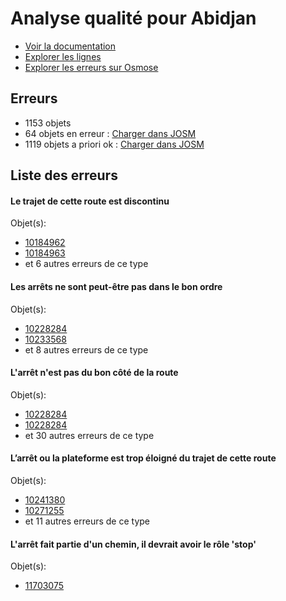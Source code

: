 # Analyse qualité pour Abidjan
- [Voir la documentation](https://wiki.openstreetmap.org/wiki/FR:WikiProject_C%C3%B4te_d'Ivoire/Transport_Abidjan)
- [Explorer les lignes](https://jungle-bus.github.io/unroll/?project=Abidjan)
- [Explorer les erreurs sur Osmose](http://osmose.openstreetmap.fr/fr/errors/?country=ivory_coast&item=9014,1260,2140)


## Erreurs
- 1153 objets
- 64 objets en erreur : [Charger dans JOSM](http://localhost:8111/load_object?relation_members=true&objects=r10184962,r10184963,r10185123,r10228284,r10228284,r10228284,r10228284,r10228284,r10228284,r10228284,r10228284,r10228284,r10228284,r10228284,r10228284,r10228284,r10228284,r10228284,r10228284,r10228284,r10228284,r10228284,r10228284,r10228284,r10228284,r10228284,r10228284,r10228284,r10228284,r10228284,r10233568,r10241380,r10241607,r10241608,r10260867,r10271255,r10286585,r10290875,r10290875,r10291017,r10300150,r10408668,r10408693,r10412423,r10460655,r10460656,r10460656,r10465033,r11539786,r11578621,r11589208,r11592495,r11592496,r11592957,r11592958,r11597454,r11702590,r11702771,r11703075,r11703075,r11703169,r11703221,r11703302,r11703302)
- 1119 objets a priori ok : [Charger dans JOSM](http://localhost:8111/load_object?relation_members=true&objects=r10464893,r10465035,r10246667,r10246746,r10247975,r10211655,r10235280,r10271257,r10286458,r10286236,r10279858,r10233569,r10408939,r10237485,r10216288,r10290876,r10290233,r10289989,r10213167,r10395065,r10395178,r10395136,r10192143,r10248235,r10187611,r10228020,r5985016,r10201145,r10241119,r10231465,r10232988,r10240686,r10270789,r10190159,r9589447,r10228047,r10301060,r10265827,r10230294,r10192153,r10261637,r10225666,r10257679,r10241609,r10234049,r10266646,r10212293,r10235433,r10301478,r10212448,r10266864,r10267036,r10270241,r10270989,r10241430,r10241191,r10173635,r10199868,r10213431,r10265924,r10206969,r10220180,r10220245,r10187867,r10256311,r10212284,r10301548,r10191924,r10271088,r10256167,r10246874,r10246195,r10206110,r10228332,r10216195,r10228894,r10215677,r10247373,r10190354,r10241995,r10247522,r10228286,r10241381,r10289376,r10260743,r10238035,r10228640,r10229775,r10211372,r10200077,r10291303,r10261222,r10211824,r10087961,r10220807,r10206986,r10300549,r10289749,r10240809,r10281561,r10282981,r10283602,r10283796,r10228996,r10215413,r10286821,r10280602,r10228832,r10434093,r10285983,r10286387,r10361922,r10286586,r10397199,r10397090,r10189319,r10215245,r10391644,r10394941,r10179435,r10184139,r10184730,r10184964,r10185142,r10185406,r10460517,r10461307,r11600997,r11604247,r11702772,r13421219,r13487772,r13487952,r13488047,r13489593,r13493717,r13494776,r13495195,r13496911,r13497450,r13497827,r13498052,r13498096,r13498116,r13499112,r13499675,r13499973,r13500113,r13500219,r10179006,r10185169,r10185403,r10402404,r10402518,r10402749,r10403055,r10404238,r10406387,r10406547,r10406621,r10406865,r10407729,r10407850,r10409494,r10409714,r10410754,r10411047,r10430127,r10430627,r10442364,r10459360,r10459458,r10460657,r10460968,r10461146,r10461959,r10474495,r10474747,r10476005,r10476178,r10476298,r10480217,r10480360,r10480446,r10480461,r10480573,r10521453,r13438124,r13438313,r13463948,r13466128,r13469152,r13469249,r13491534,r13494705,r13494764,r13494859,r11535716,r11703076,r11703113,r11703171,r11703223,r11703304,r10406129,r10403061,r11592212,r11619877,r11619939,r11620000,r11620022,r11620051,r11620886,r11620905,r11702376,r11702592,r11702874,r11702965,r11703071,r11703128,r11758498,r11758556,r13411244,r13491913,r13492204,r10651885,r10651976,r10653426,r10653562,r10653808,r11573879,r11592326,r11592497,r11592766,r11592897,r11592959,r11593183,r11596845,r11597012,r11597137,r11597169,r11597201,r11597456,r11600234,r11600299,r11600482,r13421393,r13423262,r13423303,r13494497,r13494647,r13494711,r10413253,r11592064,r11597021,r10408669,r10408694,r10408727,r10412424,r10412781,r10413050,r10413162,r10413686,r10416510,r10416736,r10430197,r10430593,r10431102,r10628612,r10628718,r10628857,r10653984,r10669276,r11529699,r11531745,r11531813,r11531971,r11532200,r11532307,r11532430,r11532537,r11539651,r11539787,r11543111,r11543163,r11543219,r11543567,r11543885,r11581772,r11581822,r11581878,r11591910,r11592007,r11592121,r13486952,r13486968,r13486974,r13486989,r13487010,r13492314,r13495116,r13495201,r10672696,r10676982,r10677072,r10677135,r10677516,r10677691,r11527162,r11527427,r11529097,r11529225,r11529405,r11538371,r11538539,r11538775,r11539470,r11539584,r10647547,r10647596,r10647737,r10670070,r10670151,r11702225,r11702278,r10408771,r10408836,r11544387,r11544470,r11548462,r11555785,r11555928,r11569330,r11569444,r11572895,r11578622,r11580511,r11580548,r11581068,r11581116,r11581529,r11581693,r11581798,r11581842,r11583609,r11583655,r11583703,r11583900,r11588596,r11588862,r11588965,r11589210,r11592385,r11592419,r11592466,r11592571,r11592774,r11592840,r11596432,r11596455,r11596584,r11596698,r11596735,r11596752,r11596793,r11596832,r11596868,r11596890,r11619625,r11619658,r11619704,r11702381,r13486886,r13486931,r5985015,r5986717,r8774949,r8778704,r9589445,r9589446,r10087879,r10173633,r10173634,r10178669,r10178996,r10179433,r10179434,r10183939,r10184124,r10184409,r10184729,r10184954,r10185122,r10185168,r10185402,r10185404,r10185405,r10186002,r10186314,r10187868,r10188094,r10188362,r10188868,r10189025,r10189317,r10189318,r10190158,r10190187,r10190353,r10191847,r10191923,r10191926,r10192050,r10192152,r10192285,r10192310,r10199196,r10199867,r10199984,r10200076,r10201097,r10201144,r10206109,r10206280,r10206587,r10206679,r10206968,r10206984,r10206985,r10211370,r10211371,r10211654,r10211802,r10211822,r10211823,r10212059,r10212283,r10212291,r10212292,r10212447,r10213165,r10213166,r10213300,r10213429,r10213430,r10213485,r10215243,r10215244,r10215412,r10215599,r10215675,r10215676,r10216194,r10216287,r10216365,r10216414,r10217853,r10217854,r10220178,r10220179,r10220244,r10220282,r10220806,r10225401,r10225665,r10228019,r10228045,r10228046,r10228185,r10228285,r10228331,r10228619,r10228638,r10228639,r10228830,r10228831,r10228893,r10228982,r10228994,r10228995,r10229085,r10229117,r10229774,r10230044,r10230293,r10230474,r10231464,r10231839,r10232987,r10233567,r10233895,r10234048,r10234830,r10235070,r10235071,r10235278,r10235279,r10235432,r10235486,r10235487,r10235565,r10237484,r10238033,r10238034,r10240674,r10240675,r10240685,r10240807,r10240808,r10240913,r10240914,r10241038,r10241117,r10241118,r10241190,r10241220,r10241379,r10241429,r10241587,r10241994,r10242016,r10246091,r10246092,r10246194,r10246442,r10246443,r10246666,r10246745,r10246873,r10247372,r10247520,r10247521,r10247974,r10248233,r10248234,r10256124,r10256166,r10256269,r10256310,r10256955,r10257084,r10257356,r10257678,r10257967,r10260742,r10261220,r10261221,r10261631,r10261632,r10261636,r10261866,r10261980,r10262496,r10265825,r10265826,r10265922,r10265923,r10266010,r10266156,r10266644,r10266645,r10266862,r10266863,r10267034,r10267035,r10267754,r10270239,r10270240,r10270787,r10270788,r10270988,r10271086,r10271087,r10271256,r10279856,r10279857,r10280600,r10280601,r10281559,r10281560,r10282979,r10282980,r10283600,r10283601,r10283794,r10283795,r10285981,r10285982,r10286234,r10286235,r10286386,r10286456,r10286457,r10286494,r10286811,r10286819,r10286820,r10289374,r10289375,r10289747,r10289748,r10289987,r10289988,r10290231,r10290232,r10290940,r10291226,r10291227,r10291301,r10291302,r10300547,r10300548,r10300807,r10301058,r10301059,r10301477,r10301546,r10301547,r10361921,r10362134,r10362403,r10366136,r10391642,r10391643,r10394939,r10394940,r10395063,r10395064,r10395134,r10395135,r10395176,r10395177,r10397088,r10397089,r10397197,r10397198,r10398565,r10402402,r10402403,r10402516,r10402517,r10402747,r10402748,r10403053,r10403054,r10403059,r10403060,r10404236,r10404237,r10406127,r10406128,r10406385,r10406386,r10406545,r10406546,r10406619,r10406620,r10406863,r10406864,r10407727,r10407728,r10407848,r10407849,r10408667,r10408692,r10408725,r10408726,r10408769,r10408770,r10408834,r10408835,r10408844,r10409492,r10409493,r10409712,r10409713,r10410752,r10410753,r10411046,r10412113,r10412422,r10412779,r10412780,r10413048,r10413049,r10413160,r10413161,r10413251,r10413252,r10413684,r10413685,r10416163,r10416468,r10416469,r10416508,r10416509,r10416734,r10416735,r10430125,r10430126,r10430195,r10430196,r10430591,r10430592,r10430625,r10430626,r10431100,r10431101,r10434091,r10434092,r10442362,r10442363,r10459358,r10459359,r10459456,r10459457,r10460515,r10460516,r10460966,r10460967,r10461305,r10461306,r10461957,r10461958,r10465034,r10465083,r10474250,r10474251,r10474493,r10474494,r10474745,r10474746,r10476003,r10476004,r10476176,r10476177,r10476296,r10476297,r10480215,r10480216,r10480358,r10480359,r10480444,r10480445,r10480459,r10480460,r10480571,r10480572,r10521451,r10521452,r10628610,r10628611,r10628716,r10628717,r10628855,r10628856,r10647545,r10647546,r10647594,r10647595,r10647735,r10647736,r10651883,r10651884,r10651974,r10651975,r10653424,r10653425,r10653560,r10653561,r10653806,r10653807,r10653982,r10653983,r10669274,r10669275,r10670068,r10670069,r10670149,r10670150,r10672694,r10672695,r10676980,r10676981,r10677070,r10677071,r10677133,r10677134,r10677514,r10677515,r10677689,r10677690,r11527160,r11527161,r11527425,r11527426,r11529095,r11529096,r11529223,r11529224,r11529403,r11529404,r11529697,r11529698,r11531743,r11531744,r11531811,r11531812,r11531969,r11531970,r11532198,r11532199,r11532305,r11532306,r11532428,r11532429,r11532535,r11532536,r11535714,r11535715,r11538369,r11538370,r11538537,r11538538,r11538774,r11539468,r11539469,r11539582,r11539583,r11539649,r11539650,r11539785,r11543109,r11543110,r11543161,r11543162,r11543217,r11543218,r11543565,r11543566,r11543883,r11543884,r11544385,r11544386,r11544468,r11544469,r11548460,r11548461,r11555783,r11555784,r11555926,r11555927,r11569013,r11569328,r11569329,r11569442,r11569443,r11572893,r11572894,r11573878,r11578620,r11580509,r11580510,r11580546,r11580547,r11581066,r11581067,r11581114,r11581115,r11581527,r11581528,r11581691,r11581692,r11581770,r11581771,r11581796,r11581797,r11581820,r11581821,r11581840,r11581841,r11581876,r11581877,r11583590,r11583591,r11583652,r11583653,r11583701,r11583702,r11583898,r11583899,r11588594,r11588595,r11588860,r11588861,r11588963,r11588964,r11589209,r11591908,r11591909,r11592005,r11592006,r11592062,r11592063,r11592119,r11592120,r11592210,r11592211,r11592324,r11592325,r11592383,r11592384,r11592417,r11592418,r11592464,r11592465,r11592569,r11592570,r11592764,r11592765,r11592772,r11592773,r11592838,r11592839,r11592895,r11592896,r11593181,r11593182,r11596430,r11596431,r11596453,r11596454,r11596582,r11596583,r11596696,r11596697,r11596733,r11596734,r11596750,r11596751,r11596791,r11596792,r11596830,r11596831,r11596843,r11596844,r11596866,r11596867,r11596888,r11596889,r11597010,r11597011,r11597019,r11597020,r11597122,r11597136,r11597167,r11597168,r11597199,r11597200,r11597455,r11600232,r11600233,r11600297,r11600298,r11600480,r11600481,r11600819,r11600995,r11600996,r11604245,r11604246,r11619623,r11619624,r11619656,r11619657,r11619702,r11619703,r11619875,r11619876,r11619937,r11619938,r11619998,r11619999,r11620020,r11620021,r11620049,r11620050,r11620884,r11620885,r11620903,r11620904,r11702223,r11702224,r11702276,r11702277,r11702374,r11702375,r11702379,r11702380,r11702591,r11702770,r11702872,r11702873,r11702963,r11702964,r11703069,r11703070,r11703074,r11703111,r11703112,r11703126,r11703127,r11703170,r11703222,r11703303,r11758496,r11758497,r11758554,r11758555,r12806005,r12806048,r12834948,r12834949,r13411242,r13411243,r13421217,r13421218,r13421391,r13421392,r13423260,r13423261,r13423301,r13423302,r13438122,r13438123,r13438311,r13438312,r13463946,r13463947,r13466126,r13466127,r13469150,r13469151,r13469247,r13469248,r13486884,r13486885,r13486929,r13486930,r13486950,r13486951,r13486966,r13486967,r13486972,r13486973,r13486987,r13486988,r13487008,r13487009,r13487770,r13487771,r13487950,r13487951,r13488045,r13488046,r13489591,r13489592,r13491532,r13491533,r13491911,r13491912,r13492202,r13492203,r13492312,r13492313,r13493715,r13493716,r13494495,r13494496,r13494645,r13494646,r13494703,r13494704,r13494709,r13494710,r13494762,r13494763,r13494774,r13494775,r13494857,r13494858,r13495114,r13495115,r13495193,r13495194,r13495199,r13495200,r13496909,r13496910,r13497448,r13497449,r13497825,r13497826,r13498050,r13498051,r13498094,r13498095,r13498114,r13498115,r13499110,r13499111,r13499673,r13499674,r13499971,r13499972,r13500111,r13500112,r13500217,r13500218)

## Liste des erreurs

#### Le trajet de cette route est discontinu



Objet(s):

- [10184962](http://localhost:8111/load_object?relation_members=true&objects=r10184962)
- [10184963](http://localhost:8111/load_object?relation_members=true&objects=r10184963)
- et 6 autres erreurs de ce type

    

#### Les arrêts ne sont peut-être pas dans le bon ordre



Objet(s):

- [10228284](http://localhost:8111/load_object?relation_members=true&objects=r10228284)
- [10233568](http://localhost:8111/load_object?relation_members=true&objects=r10233568)
- et 8 autres erreurs de ce type

    

#### L'arrêt n'est pas du bon côté de la route



Objet(s):

- [10228284](http://localhost:8111/load_object?relation_members=true&objects=r10228284)
- [10228284](http://localhost:8111/load_object?relation_members=true&objects=r10228284)
- et 30 autres erreurs de ce type

    

#### L’arrêt ou la plateforme est trop éloigné du trajet de cette route



Objet(s):

- [10241380](http://localhost:8111/load_object?relation_members=true&objects=r10241380)
- [10271255](http://localhost:8111/load_object?relation_members=true&objects=r10271255)
- et 11 autres erreurs de ce type

    

#### L'arrêt fait partie d'un chemin, il devrait avoir le rôle 'stop'



Objet(s):

- [11703075](http://localhost:8111/load_object?relation_members=true&objects=r11703075)

    
